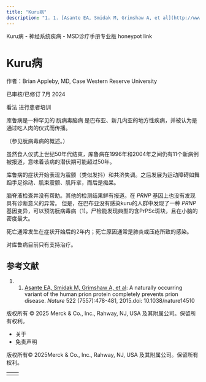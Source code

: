 ```yaml
---
title: "Kuru病"
description: "1. 1. [Asante EA, Smidak M, Grimshaw A, et al](http://www.nature.com/nature/journal/v522/n7557/full/nature14510.html): A naturally occurring variant of the human prion protein completely prevents prion disease. _Nature_ 522 (7557):478-481, 2015.doi: 10.1038/nature14510"
---
```


﻿Kuru病 - 神经系统疾病 - MSD诊疗手册专业版 honeypot link

# Kuru病

作者：Brian Appleby, MD, Case Western Reserve University

已审核/已修订 7月 2024

看法 进行患者培训

库鲁病是一种罕见的 朊病毒脑病 是巴布亚、新几内亚的地方性疾病，并被认为是通过吃人肉的仪式而传播。

（参见朊病毒病的概述。）

虽然食人仪式上世纪50年代结束，库鲁病在1996年和2004年之间仍有11个新病例被报道，意味着该病的潜伏期可能超过50年。

库鲁病的症状开始表现为震颤（类似发抖）和共济失调。之后发展为运动障碍如舞蹈手足徐动、肌束震颤、肌阵挛，而后是痴呆。

脑脊液检查并没有帮助。其他的检测结果鲜有报道。在 _PRNP_ 基因上也没有发现具有诊断意义的异常。 但是，在巴布亚没有感染kuru的人群中发现了一种 _PRNP_ 基因变异，可以预防朊病毒病（1)。尸检能发现典型的含PrPSc斑块，且在小脑的密度最大。

死亡通常发生在症状开始后的2年内；死亡原因通常是肺炎或压疮所致的感染。

对库鲁病目前只有支持治疗。

## 参考文献

1. 1. [Asante EA, Smidak M, Grimshaw A, et al](http://www.nature.com/nature/journal/v522/n7557/full/nature14510.html): A naturally occurring variant of the human prion protein completely prevents prion disease. _Nature_ 522 (7557):478-481, 2015.doi: 10.1038/nature14510




版权所有 © 2025
Merck & Co., Inc., Rahway, NJ, USA 及其附属公司。保留所有权利。

- 关于
- 免责声明

版权所有© 2025Merck & Co., Inc., Rahway, NJ, USA 及其附属公司。保留所有权利。

|     |     |
| --- | --- |
|  |  |